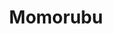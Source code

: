 --- 
title: "Momorubu"
publishdate: "2019-7-6T16:48:46+02:00"
src: "https://365manga.net/manga/momorubu"
image: "https://data.365manga.net/images/thumbnails/15809-momorubu.jpg"
description: "From Dan of Population GO: The Momoru Club, is full of odd people acting, well, oddly. The goal of the club it is reflected in its full name 'The Liven Up The Moyama Shopping District Club'. However, most members cannot do even the most basic of service related tasks. It is good that these characters act oddly, how else are they going to liven up the Moyama Shopping District?"
---